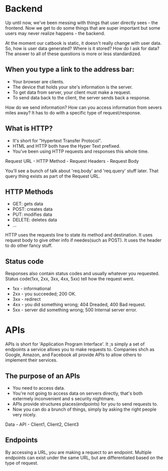 # Backend
Up until now, we've been messing with things that user directly sees - the frontend. Now we get to do some things that are super important but some users may never realize happens - the backend.

At the moment our catbook is static, it doesn't really change with user data. So, how is user data generated? Where is it stored? How do I ask for data? The answer to all of these questions is more or less standardized.

## When you type a link to the address bar:
- Your browser are clients.
- The device that holds your site's information is the server.
- To get data from server, your client must make a request.
- To send data back to the client, the server sends back a response.

How do we send information? How can you access information from severs miles away? It has to do with a specific type of request/response.

## What is HTTP?
- It's short for "Hypertext Transfer Protocol".
- HTML and HTTP both have the Hyper Text prefixed.
- You've been using HTTP requests and responses this whole time.

Request URL - HTTP Method - Request Headers - Request Body

You'll see a bunch of talk about 'req.body' and 'req.query' stuff later. That query thing exists as part of the Request URL. 

## HTTP Methods
- GET: gets data
- POST: creates data
- PUT: modifies data
- DELETE: deletes data
- ...

HTTP uses the requests line to state its method and destination. It uses request body to give other info if needes(such as POST). It uses the header to do other fancy stuff.

## Status code
Responses also contain status codes and usually whatever you requested. Status code(1xx, 2xx, 3xx, 4xx, 5xx) tell how the request went.
- 1xx - informational
- 2xx - you succeeded; 200 OK.
- 3xx - redirect
- 4xx - you did something wrong; 404 Dreaded, 400 Bad request.
- 5xx - server did something wrong; 500 Internal server error. 

# APIs
APIs is short for 'Application Program Interface'. It ;s simply a set of endpoints a service allows you to make requests to. Companies shch as Google, Amazon, and Facebook all provide APIs to allow others to implement their services.

## The purpose of an APIs
- You need to access data.
- You're not going to access data on servers directly, that's both extermely inconvenient and s security nightmare.
- APIs provide structures places(endpoints) for you to send requests to.
- Now you can do a brunch of things, simply by asking the right people very nicely.

Data - API - Client1, Client2, Client3

## Endpoints
By accessing a URL, you are making a requect to an endpoint. Multiple endpoints can exist under the same URL, but are differentiated based on the type of request.